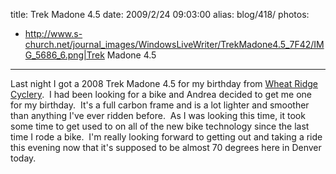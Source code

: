 title: Trek Madone 4.5
date: 2009/2/24 09:03:00
alias: blog/418/
photos:
- http://www.s-church.net/journal_images/WindowsLiveWriter/TrekMadone4.5_7F42/IMG_5686_6.png|Trek Madone 4.5
---
Last night I got a 2008 Trek Madone 4.5 for my birthday from [Wheat Ridge Cyclery](http://www.ridewrc.com).  I had been looking for a bike and Andrea decided to get me one for my birthday.  It's a full carbon frame and is a lot lighter and smoother than anything I've ever ridden before.  As I was looking this time, it took some time to get used to on all of the new bike technology since the last time I rode a bike.  I'm really looking forward to getting out and taking a ride this evening now that it's supposed to be almost 70 degrees here in Denver today.